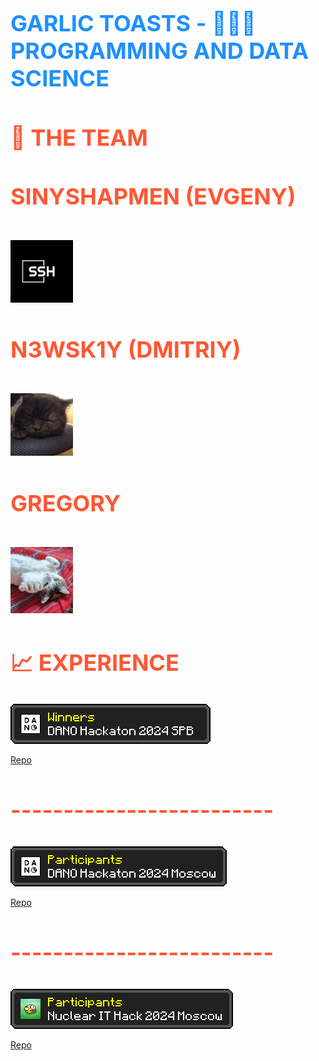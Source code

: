 
<h1 align="left" style="font-size: 36px; color: #1E90FF; font-weight: bold; text-transform: uppercase;">Garlic Toasts - 👨🏻‍💻 Programming and Data science</h1>

<h2 align="left" style="font-size: 36px; color: #FF5733; font-weight: bold; text-transform: uppercase;">🤝 The Team</h2>

<h4 align="left" style="font-size: 36px; color: #FF5733; font-weight: bold; text-transform: uppercase;">Sinyshapmen (Evgeny)</h4>

 [<img src="https://github.com/Garlic-Toasts/.github/blob/main/avs/sin.png?raw=true" width=100px>](https://github.com/sinyshapmen)

<h4 align="left" style="font-size: 36px; color: #FF5733; font-weight: bold; text-transform: uppercase;">N3wSk1Y (Dmitriy)</h4>

 [<img src="https://github.com/Garlic-Toasts/.github/blob/main/avs/dmit.png?raw=true" width=100px>](https://github.com/N3wSk1Y)

<h4 align="left" style="font-size: 36px; color: #FF5733; font-weight: bold; text-transform: uppercase;">Gregory</h4>

[<img src="https://github.com/Garlic-Toasts/.github/blob/main/avs/greg.jpg?raw=true" width=100px>](https://github.com/Gregory-coder)
<h2 align="left" style="font-size: 36px; color: #FF5733; font-weight: bold; text-transform: uppercase;">📈 Experience</h2>

[<img src="https://github.com/Garlic-Toasts/.github/blob/main/achievements/DANO%202024%20SPB.png?raw=true" >](https://dano.hse.ru/hackathon_itmo_2024)

<a href="https://github.com/Garlic-Toasts/credit_dano_hack" target="_blank">Repo</a>

<h3 align="left" style="font-size: 36px; color: #FF5733; font-weight: bold; text-transform: uppercase;" href="">-------------------------</h3>

[<img src="https://github.com/Garlic-Toasts/.github/blob/main/achievements/DANO%202024%20Moscow.png?raw=true">](https://dano.hse.ru/hackathon_nes_2024)

<a href="https://github.com/Garlic-Toasts/eco_dano_hack" target="_blank">Repo</a>

<h3 align="left" style="font-size: 36px; color: #FF5733; font-weight: bold; text-transform: uppercase;" href="">-------------------------</h3>

[<img src="https://github.com/Garlic-Toasts/.github/blob/main/achievements/Nuclear%20IT%202024%20Moscow.png?raw=true">](https://nuclearhack.mephi.ru/)

<a href="https://github.com/Garlic-Toasts/web_auth" target="_blank">Repo</a>

